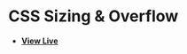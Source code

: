 # CSS Sizing & Overflow

- [**View Live**](https://tahmid-sarker.github.io/Modern-HTML-CSS-Notes/05-Box-Model-and-Positioning/01-Sizing-and-Overflow/)